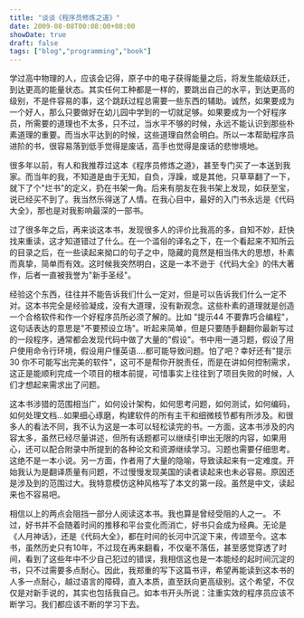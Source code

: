 ```yaml
---
title: "谈谈《程序员修炼之道》"
date: 2009-08-08T00:08:00+08:00
showDate: true
draft: false
tags: ["blog","programming","book"]
---
```


学过高中物理的人，应该会记得，原子中的电子获得能量之后，将发生能级跃迁，到达更高的能量状态。其实任何工种都是一样的，要跳出自己的水平，到达更高的级别，不是件容易的事，这个跳跃过程总需要一些东西的辅助。诚然，如果要成为一个好人，那么只要做好在幼儿园中学到的一切就足够。如果要成为一个好程序员，所需要的道理也不太多，只不过，当水平不够的时候，永远不能认识到那些朴素道理的重要。而当水平达到的时候，这些道理自然会明白。所以一本帮助程序员进阶的书，很容易落到低手觉得是废话，高手也觉得是废话的悲惨境地。

很多年以前，有人和我推荐过这本《程序员修炼之道》，甚至专门买了一本送到我家。而当年的我，不知道是由于无知，自负，浮躁，或是其他，只草草翻了一下，就下了个"烂书"的定义，扔在书架一角。后来有朋友在我书架上发现，如获至宝，说已经买不到了。我当然乐得送了人情。在我心目中，最好的入门书永远是《代码大全》，那也是对我影响最深的一部书。

过了很多年之后，再来谈这本书，发现很多人的评价比我高的多，自知不妙，赶快找来重读，这才知道错过了什么。在一个滥俗的译名之下，在一个看起来不知所云的目录之后，在一些读起来拗口的句子之中，隐藏的竟然是相当伟大的思想，朴素而真挚，简单而有效。这时候我突然明白，这是一本不逊于《代码大全》的伟大著作，后者一直被我誉为"新手圣经"。

经验这个东西，往往并不能告诉我们什么一定对，但是可以告诉我们什么一定不对。这本书完全是经验凝成，没有大道理，没有新观念。这些朴素的道理就是创造一个合格软件和作一个好程序员所必须了解的。比如 "提示44 不要靠巧合编程"，这句话表达的意思是"不要预设立场"。听起来简单，但是只要随手翻翻你最新写过的一段程序，通常都会发现代码中做了大量的"假设"。书中用一道习题，假设了用户使用命令行环境，假设用户懂英语....都可能导致问题。怕了吧？幸好还有"提示30 你不可能写出完美的软件"，这可不是帮你开脱责任，而是在讲如何控制需求，这正是能顺利完成一个项目的根本前提，可惜事实上往往到了项目失败的时候，人们才想起来需求出了问题。

这本书涉猎的范围相当广，如何设计架构，如何思考问题，如何测试，如何编码，如何处理文档...如果细心琢磨，构建软件的所有主干和细微枝节都有所涉及。和很多人的看法不同，我不认为这是一本可以轻松读完的书。一方面，这本书涉及的内容太多，虽然已经尽量讲述，但所有话题都可以继续引申出无限的内容，如果用心，还可以配合附录中所提到的各种论文和资源继续学习。习题也需要仔细思考。这绝不是一本小说。另一方面，作者用了大量的隐喻，导致读起来有一定难度。开始我认为是翻译质量有问题，不过慢慢发现美国的读者读起来也未必容易。原因还是涉及到的范围过大。我特意模仿这种风格写了本文的第一段。虽然是中文，读起来也不容易吧。

相信以上的两点会阻挡一部分人阅读这本书。我也算是曾经受阻的人之一。 不过，好书并不会随着时间的推移和平台变化而消亡，好书只会成为经典。无论是《人月神话》，还是《代码大全》，都在时间的长河中沉淀下来，传颂至今。这本书，虽然历史只有10年，不过现在再来翻看，不仅毫不落伍，甚至感觉穿透了时间，看到了这些年中不少自己犯过的错误，我相信这也是一本能经的起时间沉淀的书，只不过需要多点耐心。因此，我郑重的写下这篇书评，希望再能读到这本书的人多一点耐心，越过语言的障碍，直入本质，直至跃向更高级别。这个希望，不仅仅是对新手说的，其实也包括我自己。如本书开头所说：注重实效的程序员应该不断学习。我们都应该不断的学习下去。

